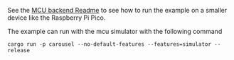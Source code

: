<!-- Copyright © SixtyFPS GmbH <info@slint.dev> ; SPDX-License-Identifier: MIT -->

See the [MCU backend Readme](../mcu-board-support) to see how to run the example on a smaller device like the Raspberry Pi Pico.

The example can run with the mcu simulator with the following command

```cargo run -p carousel --no-default-features --features=simulator --release```

